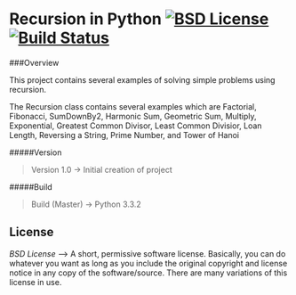 # Recursion in Python [![BSD License][license-image]][license-url] [![Build Status][build-status]][build-repo]

###Overview

This project contains several examples of solving simple problems using recursion.

The Recursion class contains several examples which are Factorial, Fibonacci, SumDownBy2, Harmonic Sum, Geometric
Sum, Multiply, Exponential, Greatest Common Divisor, Least Common Divisior,
Loan Length, Reversing a String, Prime Number, and Tower of Hanoi

#####Version
>Version 1.0 -> Initial creation of project

#####Build
>Build (Master) -> Python 3.3.2

License
--------

*BSD License* --> A short, permissive software license. Basically, you can do whatever you want as long as you include the original copyright and license notice in any copy of the software/source.  There are many variations of this license in use.

[license-image]: http://img.shields.io/badge/license-BSD-blue.svg?style=flat
[license-url]: LICENSE
[build-status]: https://travis-ci.org/rahulnadella/Recursion-Python.svg?branch=master
[build-repo]: https://travis-ci.org/rahulnadella/Recursion-Python
